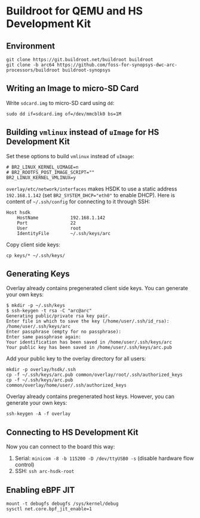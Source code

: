 # Buildroot for QEMU and HS Development Kit

## Environment

```shell
git clone https://git.buildroot.net/buildroot buildroot
git clone -b arc64 https://github.com/foss-for-synopsys-dwc-arc-processors/buildroot buildroot-synopsys
```

## Writing an Image to micro-SD Card

Write `sdcard.img` to micro-SD card using `dd`:

```shell
sudo dd if=sdcard.img of=/dev/mmcblk0 bs=1M
```

## Building `vmlinux` instead of `uImage` for HS Development Kit

Set these options to build `vmlinux` instead of `uImage`:

```shell
# BR2_LINUX_KERNEL_UIMAGE=n
# BR2_ROOTFS_POST_IMAGE_SCRIPT=""
BR2_LINUX_KERNEL_VMLINUX=y
```

`overlay/etc/network/interfaces` makes HSDK to use a static
address `192.168.1.142` (set `BR2_SYSTEM_DHCP="eth0"` to
enable DHCP). Here is content of `~/.ssh/config` for connecting
to it through SSH:

```text
Host hsdk
    HostName            192.168.1.142
    Port                22
    User                root
    IdentityFile        ~/.ssh/keys/arc
```

Copy client side keys:

```shell
cp keys/* ~/.ssh/keys/
```

## Generating Keys

Overlay already contains pregenerated client side keys. You can generate your own keys:

```
$ mkdir -p ~/.ssh/keys
$ ssh-keygen -t rsa -C "arc@arc"
Generating public/private rsa key pair.
Enter file in which to save the key (/home/user/.ssh/id_rsa): /home/user/.ssh/keys/arc
Enter passphrase (empty for no passphrase):
Enter same passphrase again:
Your identification has been saved in /home/user/.ssh/keys/arc
Your public key has been saved in /home/user/.ssh/keys/arc.pub
```

Add your public key to the overlay directory for all users:

```shell
mkdir -p overlay/hsdk/.ssh
cp -f ~/.ssh/keys/arc.pub common/overlay/root/.ssh/authorized_keys
cp -f ~/.ssh/keys/arc.pub common/overlay/home/user/.ssh/authorized_keys
```

Overlay already contains pregenerated host keys. However, you can generate your own keys:

```shell
ssh-keygen -A -f overlay
```

## Connecting to HS Development Kit

Now you can connect to the board this way:

1. Serial: `minicom -8 -b 115200 -D /dev/ttyUSB0 -s` (disable hardware flow control)
2. SSH: `ssh arc-hsdk-root`

## Enabling eBPF JIT

```shell
mount -t debugfs debugfs /sys/kernel/debug
sysctl net.core.bpf_jit_enable=1
```
